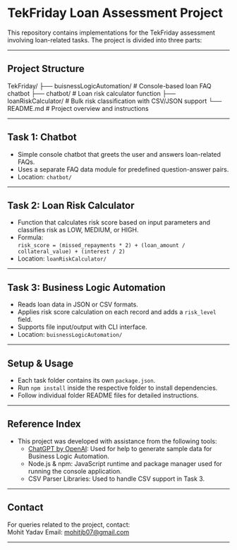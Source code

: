# TekFriday Loan Assessment Project

This repository contains implementations for the TekFriday assessment involving loan-related tasks. The project is divided into three parts:

---

## Project Structure

TekFriday/
├── buisnessLogicAutomation/ # Console-based loan FAQ chatbot
├── chatbot/ # Loan risk calculator function
├── loanRiskCalculator/ # Bulk risk classification with CSV/JSON support
└── README.md # Project overview and instructions



---

## Task 1: Chatbot

- Simple console chatbot that greets the user and answers loan-related FAQs.
- Uses a separate FAQ data module for predefined question-answer pairs.
- Location: `chatbot/`

---

## Task 2: Loan Risk Calculator

- Function that calculates risk score based on input parameters and classifies risk as LOW, MEDIUM, or HIGH.
- Formula:  
  `risk_score = (missed_repayments * 2) + (loan_amount / collateral_value) + (interest / 2)`
- Location: `loanRiskCalculator/`

---

## Task 3: Business Logic Automation

- Reads loan data in JSON or CSV formats.
- Applies risk score calculation on each record and adds a `risk_level` field.
- Supports file input/output with CLI interface.
- Location: `buisnessLogicAutomation/`

---

## Setup & Usage

- Each task folder contains its own `package.json`.
- Run `npm install` inside the respective folder to install dependencies.
- Follow individual folder README files for detailed instructions.

---

## Reference Index

- This project was developed with assistance from the following tools:
  - [ChatGPT by OpenAI](https://chat.openai.com): Used for help to generate sample data for Business Logic Automation.
  - Node.js & npm: JavaScript runtime and package manager used for running the console application.
  - CSV Parser Libraries: Used to handle CSV support in Task 3.
---

## Contact

For queries related to the project, contact:  
Mohit Yadav 
Email: mohitjb07@gmail.com

---

